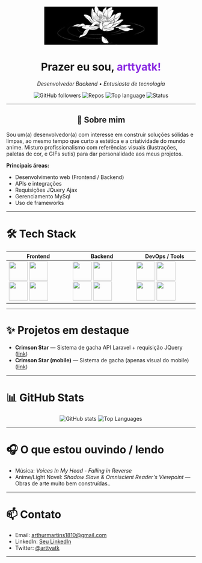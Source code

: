 <!-- Troque USERNAME pelo seu usuário do GitHub em TODOS os links -->
<!-- Troque ROLE pelo seu cargo/descrição curta (ex.: Fullstack Developer, Estudante, etc.) -->

<p align="center">
  <!-- Aqui você pode colocar um banner personalizado (1200x300px recomendado). -->
  <!-- Substitua USERNAME pelo seu nome de usuário no caminho da imagem -->
  <img src="https://raw.githubusercontent.com/arttyatk/arttyatk/main/download (1).jpg" alt="banner" width="60%" />
</p>

<h1 align="center">Prazer eu sou, <span style="font-weight: bold; color:rgb(138,43,226)">arttyatk!</span></h1>

 
<p align="center">
  <!-- ROLE = seu cargo ou área principal -->
  <em>Desenvolvedor Backend • Entusiasta de tecnologia</em>
</p>

<p align="center">
  <!-- BADGES: Troque USERNAME em cada URL -->
  <img alt="GitHub followers" src="https://img.shields.io/github/followers/arttyatk?label=Seguidores&style=flat-square" />
  <img alt="Repos" src="https://img.shields.io/github/repo-size/arttyatk/arttyatk?style=flat-square" />
  <img alt="Top language" src="https://img.shields.io/github/languages/top/arttyatk/crimsonstar?style=flat-square" />
  <!-- No badge acima troque REPO pelo nome de um repositório seu -->
  <img alt="Status" src="https://img.shields.io/badge/Status-Open%20to%20work-brightgreen?style=flat-square" />
  <!-- Você pode mudar o texto depois de Status= -->
</p>

---

<h2 align="center">📌 Sobre mim</h2>

Sou um(a) desenvolvedor(a) com interesse em construir soluções sólidas e limpas, ao mesmo tempo que curto a estética e a criatividade do mundo anime. Misturo profissionalismo com referências visuais (ilustrações, paletas de cor, e GIFs sutis) para dar personalidade aos meus projetos.

**Principais áreas:**  
- Desenvolvimento web (Frontend / Backend)  
- APIs e integrações  
- Requisições JQuery Ajax
- Gerenciamento MySql
- Uso de frameworks   

---

# 🛠️ Tech Stack
<!-- Edite as tecnologias conforme sua stack real -->
| Frontend | Backend | DevOps / Tools |
|---|---|---|
| <img src="https://cdn.jsdelivr.net/gh/devicons/devicon@latest/icons/html5/html5-plain-wordmark.svg" width="50px" height="50px"/>  <img src="https://cdn.jsdelivr.net/gh/devicons/devicon@latest/icons/css3/css3-plain-wordmark.svg" width="50px" height="50px"/>  <img src="https://cdn.jsdelivr.net/gh/devicons/devicon@latest/icons/javascript/javascript-original.svg" width="50px" height="50px"/>  <img src="https://cdn.jsdelivr.net/gh/devicons/devicon@latest/icons/reactnative/reactnative-original-wordmark.svg" width="50px" height="50px"/>| <img src="https://cdn.jsdelivr.net/gh/devicons/devicon@latest/icons/nodejs/nodejs-original-wordmark.svg" width="50px" height="50px"/>  <img src="https://cdn.jsdelivr.net/gh/devicons/devicon@latest/icons/laravel/laravel-original.svg" width="50px" height="50px"/>  <img src="https://cdn.jsdelivr.net/gh/devicons/devicon@latest/icons/php/php-original.svg" width="50px" height="50px"/>  <img src="https://cdn.jsdelivr.net/gh/devicons/devicon@latest/icons/python/python-original.svg" width="50px" height="50px"/>| <img src="https://cdn.jsdelivr.net/gh/devicons/devicon@latest/icons/git/git-original.svg" width="50px" height="50px"/> <img src="https://cdn.jsdelivr.net/gh/devicons/devicon@latest/icons/postman/postman-original.svg" width="50px" height="50px"/><img src="https://cdn.jsdelivr.net/gh/devicons/devicon@latest/icons/jquery/jquery-plain-wordmark.svg" width="50px" height="50px"/> <img src="https://cdn.jsdelivr.net/gh/devicons/devicon@latest/icons/ubuntu/ubuntu-original.svg" width="50px" height="50px"/>|

---

# ✨ Projetos em destaque
<!-- Substitua os exemplos pelos seus projetos -->
- **Crimson Star** — Sistema de gacha API Laravel + requisição JQuery ([link](https://github.com/arttyatk/crimsonstar))  
- **Crimson Star (mobile)** — Sistema de gacha (apenas visual do mobile) ([link](https://github.com/arttyatk/crimsonmob))  

---

# 📊 GitHub Stats
<div align="center">
  <!-- Troque USERNAME pelo seu usuário -->
  <img src="https://github-readme-stats.vercel.app/api?username=arttyatk&show_icons=true&theme=tokyonight&count_private=true" alt="GitHub stats" />
  <img src="https://github-readme-stats.vercel.app/api/top-langs/?username=arttyatk&layout=compact&theme=tokyonight" alt="Top Languages" />
  <!-- Você pode mudar o tema (tokyonight, radical, gruvbox, dark, etc.) -->
</div>

---

# 🎧 O que estou ouvindo / lendo
<!-- Essa parte é opcional. Pode atualizar manualmente quando quiser -->
- Música: *Voices In My Head - Falling in Reverse*  
- Anime/Light Novel: *Shadow Slave & Omniscient Reader's Viewpoint* — Obras de arte muito bem construídas.. 

---

# 📫 Contato
<!-- Atualize com seus links reais -->
- Email: [arthurmartins1810@gmail.com](mailto:seu.email@exemplo.com)  
- LinkedIn: [Seu LinkedIn](https://www.linkedin.com/in/USERNAME)  
- Twitter: [@arttyatk](https://twitter.com/arttyatk)  

---
